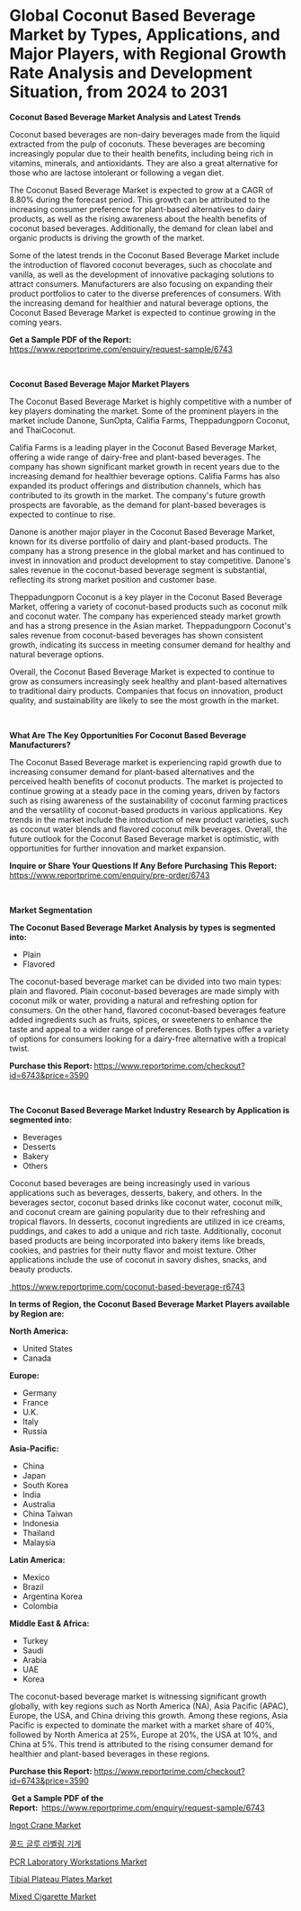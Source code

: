 <p><h1>Global Coconut Based Beverage Market by Types, Applications, and Major Players, with Regional Growth Rate Analysis and Development Situation, from 2024 to 2031</h1></p><p><strong>Coconut Based Beverage Market Analysis and Latest Trends</strong></p>
<p><p>Coconut based beverages are non-dairy beverages made from the liquid extracted from the pulp of coconuts. These beverages are becoming increasingly popular due to their health benefits, including being rich in vitamins, minerals, and antioxidants. They are also a great alternative for those who are lactose intolerant or following a vegan diet.</p><p>The Coconut Based Beverage Market is expected to grow at a CAGR of 8.80% during the forecast period. This growth can be attributed to the increasing consumer preference for plant-based alternatives to dairy products, as well as the rising awareness about the health benefits of coconut based beverages. Additionally, the demand for clean label and organic products is driving the growth of the market.</p><p>Some of the latest trends in the Coconut Based Beverage Market include the introduction of flavored coconut beverages, such as chocolate and vanilla, as well as the development of innovative packaging solutions to attract consumers. Manufacturers are also focusing on expanding their product portfolios to cater to the diverse preferences of consumers. With the increasing demand for healthier and natural beverage options, the Coconut Based Beverage Market is expected to continue growing in the coming years.</p></p>
<p><strong>Get a Sample PDF of the Report:&nbsp;</strong> <a href="https://www.reportprime.com/enquiry/request-sample/6743">https://www.reportprime.com/enquiry/request-sample/6743</a></p>
<p>&nbsp;</p>
<p><strong>Coconut Based Beverage Major Market Players</strong></p>
<p><p>The Coconut Based Beverage Market is highly competitive with a number of key players dominating the market. Some of the prominent players in the market include Danone, SunOpta, Califia Farms, Theppadungporn Coconut, and ThaiCoconut. </p><p>Califia Farms is a leading player in the Coconut Based Beverage Market, offering a wide range of dairy-free and plant-based beverages. The company has shown significant market growth in recent years due to the increasing demand for healthier beverage options. Califia Farms has also expanded its product offerings and distribution channels, which has contributed to its growth in the market. The company's future growth prospects are favorable, as the demand for plant-based beverages is expected to continue to rise.</p><p>Danone is another major player in the Coconut Based Beverage Market, known for its diverse portfolio of dairy and plant-based products. The company has a strong presence in the global market and has continued to invest in innovation and product development to stay competitive. Danone's sales revenue in the coconut-based beverage segment is substantial, reflecting its strong market position and customer base.</p><p>Theppadungporn Coconut is a key player in the Coconut Based Beverage Market, offering a variety of coconut-based products such as coconut milk and coconut water. The company has experienced steady market growth and has a strong presence in the Asian market. Theppadungporn Coconut's sales revenue from coconut-based beverages has shown consistent growth, indicating its success in meeting consumer demand for healthy and natural beverage options.</p><p>Overall, the Coconut Based Beverage Market is expected to continue to grow as consumers increasingly seek healthy and plant-based alternatives to traditional dairy products. Companies that focus on innovation, product quality, and sustainability are likely to see the most growth in the market.</p></p>
<p>&nbsp;</p>
<p><strong>What Are The Key Opportunities For Coconut Based Beverage Manufacturers?</strong></p>
<p><p>The Coconut Based Beverage market is experiencing rapid growth due to increasing consumer demand for plant-based alternatives and the perceived health benefits of coconut products. The market is projected to continue growing at a steady pace in the coming years, driven by factors such as rising awareness of the sustainability of coconut farming practices and the versatility of coconut-based products in various applications. Key trends in the market include the introduction of new product varieties, such as coconut water blends and flavored coconut milk beverages. Overall, the future outlook for the Coconut Based Beverage market is optimistic, with opportunities for further innovation and market expansion.</p></p>
<p><strong>Inquire or Share Your Questions If Any Before Purchasing This Report:</strong> <a href="https://www.reportprime.com/enquiry/pre-order/6743">https://www.reportprime.com/enquiry/pre-order/6743</a></p>
<p>&nbsp;</p>
<p><strong>Market Segmentation</strong></p>
<p><strong>The Coconut Based Beverage Market Analysis by types is segmented into:</strong></p>
<p><ul><li>Plain</li><li>Flavored</li></ul></p>
<p><p>The coconut-based beverage market can be divided into two main types: plain and flavored. Plain coconut-based beverages are made simply with coconut milk or water, providing a natural and refreshing option for consumers. On the other hand, flavored coconut-based beverages feature added ingredients such as fruits, spices, or sweeteners to enhance the taste and appeal to a wider range of preferences. Both types offer a variety of options for consumers looking for a dairy-free alternative with a tropical twist.</p></p>
<p><strong>Purchase this Report:&nbsp;</strong><a href="https://www.reportprime.com/checkout?id=6743&price=3590">https://www.reportprime.com/checkout?id=6743&price=3590</a></p>
<p>&nbsp;</p>
<p><strong>The Coconut Based Beverage Market Industry Research by Application is segmented into:</strong></p>
<p><ul><li>Beverages</li><li>Desserts</li><li>Bakery</li><li>Others</li></ul></p>
<p><p>Coconut based beverages are being increasingly used in various applications such as beverages, desserts, bakery, and others. In the beverages sector, coconut based drinks like coconut water, coconut milk, and coconut cream are gaining popularity due to their refreshing and tropical flavors. In desserts, coconut ingredients are utilized in ice creams, puddings, and cakes to add a unique and rich taste. Additionally, coconut based products are being incorporated into bakery items like breads, cookies, and pastries for their nutty flavor and moist texture. Other applications include the use of coconut in savory dishes, snacks, and beauty products.</p></p>
<p><a href="https://www.reportprime.com/coconut-based-beverage-r6743">&nbsp;https://www.reportprime.com/coconut-based-beverage-r6743</a></p>
<p><strong>In terms of Region, the Coconut Based Beverage Market Players available by Region are:</strong></p>
<p>
    <p> <strong> North America: </strong>
        <ul>
            <li>United States</li>
            <li>Canada</li>
        </ul>
        </p> 
    <p> <strong> Europe: </strong>
        <ul>
            <li>Germany</li>
            <li>France</li>
            <li>U.K.</li>
            <li>Italy</li>
            <li>Russia</li>
        </ul>
        </p> 
    <p> <strong> Asia-Pacific: </strong>
        <ul>
            <li>China</li>
            <li>Japan</li>
            <li>South Korea</li>
            <li>India</li>
            <li>Australia</li>
            <li>China Taiwan</li>
            <li>Indonesia</li>
            <li>Thailand</li>
            <li>Malaysia</li>
        </ul>
        </p> 
    <p> <strong> Latin America: </strong>
        <ul>
            <li>Mexico</li>
            <li>Brazil</li>
            <li>Argentina Korea</li>
            <li>Colombia</li>
        </ul>
        </p> 
    <p> <strong> Middle East & Africa: </strong>
        <ul>
            <li>Turkey</li>
            <li>Saudi</li>
            <li>Arabia</li>
            <li>UAE</li>
            <li>Korea</li>
        </ul>
    </p>
    </p>
<p><p>The coconut-based beverage market is witnessing significant growth globally, with key regions such as North America (NA), Asia Pacific (APAC), Europe, the USA, and China driving this growth. Among these regions, Asia Pacific is expected to dominate the market with a market share of 40%, followed by North America at 25%, Europe at 20%, the USA at 10%, and China at 5%. This trend is attributed to the rising consumer demand for healthier and plant-based beverages in these regions.</p></p>
<p><strong>Purchase this Report: </strong><a href="https://www.reportprime.com/checkout?id=6743&price=3590">https://www.reportprime.com/checkout?id=6743&price=3590</a></p>
<p>&nbsp;<strong>Get a Sample PDF of the Report:&nbsp;&nbsp;</strong><a href="https://www.reportprime.com/enquiry/request-sample/6743">https://www.reportprime.com/enquiry/request-sample/6743</a></p>
<p><strong></strong></p>
<p><p><a href="https://medium.com/@tobyyundt/ingot-crane-market-size-by-type-permanent-mobile-by-product-industrial-transport-energy-other-1f6e1849a4a1">Ingot Crane Market</a></p><p><a href="https://medium.com/@jewelmohr02/2024%EB%85%84%EB%B6%80%ED%84%B0-2031%EB%85%84%EA%B9%8C%EC%A7%80%EC%9D%98-%EC%8B%9C%EA%B8%B0%EC%97%90-%EB%8C%80%ED%95%B4-%EB%B6%84%EC%84%9D%EB%90%9C-%EC%BD%9C%EB%93%9C-%EA%B8%80%EB%A3%A8-%EB%9D%BC%EB%B2%A8%EB%A7%81-%EA%B8%B0%EA%B3%84-%EC%8B%9C%EC%9E%A5-%EC%97%AD%ED%95%99-%EB%B0%8F-%EC%84%B1%EC%9E%A5-%EC%9A%94%EC%9D%B8-%EB%B0%8F-%EC%98%88%EC%B8%A1-a554e6bf8e4d">콜드 글루 라벨링 기계</a></p><p><a href="https://issuu.com/reportprime-2/docs/pcr-laboratory-workstations-market-size-2030.pptx">PCR Laboratory Workstations Market</a></p><p><a href="https://issuu.com/reportprime-2/docs/tibial-plateau-plates-market-size-2030.pptx">Tibial Plateau Plates Market</a></p><p><a href="https://medium.com/@tobyyundt/mixed-cigarette-market-size-growth-trends-statistics-forecasts-2024-2031-f5579fc3d022">Mixed Cigarette Market</a></p></p>
